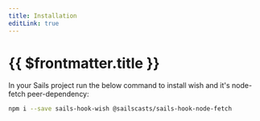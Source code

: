 ```yaml
---
title: Installation
editLink: true
---
```


# {{ $frontmatter.title }}

In your Sails project run the below command to install wish and it's node-fetch peer-dependency:

```sh
npm i --save sails-hook-wish @sailscasts/sails-hook-node-fetch
```
